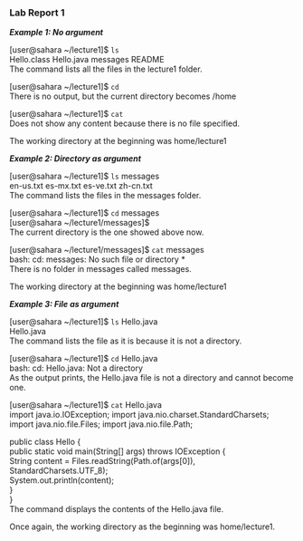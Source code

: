 ### Lab Report 1

***Example 1: No argument***

[user@sahara ~/lecture1]$ `ls`  
Hello.class  Hello.java  messages  README  
The command lists all the files in the lecture1 folder.

[user@sahara ~/lecture1]$ `cd`  
There is no output, but the current directory becomes /home

[user@sahara ~/lecture1]$ `cat`  
Does not show any content because there is no file specified.

The working directory at the beginning was home/lecture1

***Example 2: Directory as argument***

[user@sahara ~/lecture1]$ `ls` messages  
en-us.txt  es-mx.txt  es-ve.txt  zh-cn.txt  
The command lists the files in the messages folder.

[user@sahara ~/lecture1]$ `cd` messages  
[user@sahara ~/lecture1/messages]$  
The current directory is the one showed above now.

[user@sahara ~/lecture1/messages]$ `cat` messages  
bash: cd: messages: No such file or directory *  
There is no folder in messages called messages.

The working directory at the beginning was home/lecture1

***Example 3: File as argument***

[user@sahara ~/lecture1]$ `ls` Hello.java  
Hello.java  
The command lists the file as it is because it is not a directory.

[user@sahara ~/lecture1]$ `cd` Hello.java  
bash: cd: Hello.java: Not a directory  
As the output prints, the Hello.java file is not a directory and cannot become one.

[user@sahara ~/lecture1]$ `cat` Hello.java  
import java.io.IOException;
import java.nio.charset.StandardCharsets;
import java.nio.file.Files;
import java.nio.file.Path;

public class Hello {  
  public static void main(String[] args) throws IOException {  
    String content = Files.readString(Path.of(args[0]), StandardCharsets.UTF_8);      
    System.out.println(content);  
  }  
}   
The command displays the contents of the Hello.java file.

Once again, the working directory as the beginning was home/lecture1.










